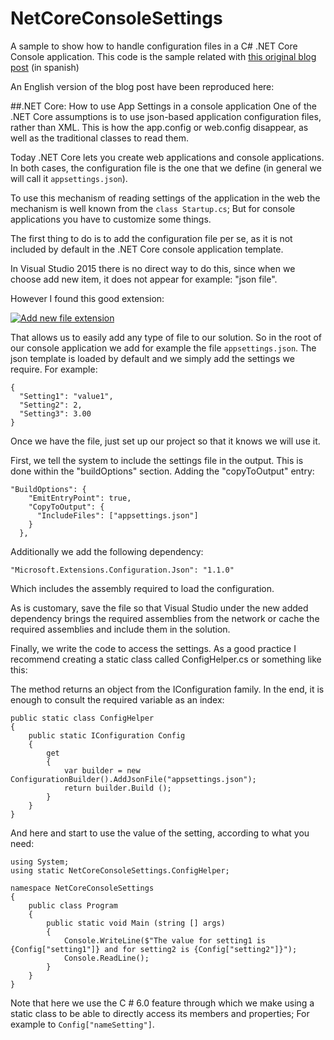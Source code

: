 # NetCoreConsoleSettings
A sample to show how to handle configuration files in a C# .NET Core Console application.
This code is the sample related with [this original blog post](http://warnov.com/@coresettings) (in spanish)

An English version of the blog post have been reproduced here:

##.NET Core: How to use App Settings in a console application
One of the .NET Core assumptions is to use json-based application configuration files, rather than XML.
This is how the app.config or web.config disappear, as well as the traditional classes to read them.

Today .NET Core lets you create web applications and console applications. In both cases, the configuration file is the one that we define (in general we will call it `appsettings.json`).

To use this mechanism of reading settings of the application in the web the mechanism is well known from the `class Startup.cs`; But for console applications you have to customize some things.

The first thing to do is to add the configuration file per se, as it is not included by default in the .NET Core console application template.

In Visual Studio 2015 there is no direct way to do this, since when we choose add new item, it does not appear for example: "json file".

However I found this good extension:

[![Add new file extension](https://msdnshared.blob.core.windows.net/media/2017/01/image375.png)](https://marketplace.visualstudio.com/items?itemName=MadsKristensen.AddNewFile)

That allows us to easily add any type of file to our solution.
So in the root of our console application we add for example the file `appsettings.json`.
The json template is loaded by default and we simply add the settings we require. For example:

    {
      "Setting1": "value1",
      "Setting2": 2,
      "Setting3": 3.00
    }

Once we have the file, just set up our project so that it knows we will use it.

First, we tell the system to include the settings file in the output. This is done within the "buildOptions" section. Adding the "copyToOutput" entry:

    "BuildOptions": {
        "EmitEntryPoint": true,
        "CopyToOutput": {
          "IncludeFiles": ["appsettings.json"]
        }
      },

Additionally we add the following dependency:

    "Microsoft.Extensions.Configuration.Json": "1.1.0"

Which includes the assembly required to load the configuration.

As is customary, save the file so that Visual Studio under the new added dependency brings the required assemblies from the network or cache the required assemblies and include them in the solution.

Finally, we write the code to access the settings. As a good practice I recommend creating a static class called ConfigHelper.cs or something like this:

The method returns an object from the IConfiguration family. In the end, it is enough to consult the required variable as an index:

    public static class ConfigHelper
    {
        public static IConfiguration Config
        {
            get
            {
                var builder = new ConfigurationBuilder().AddJsonFile("appsettings.json");
                return builder.Build ();
            }
        }
    }

And here and start to use the value of the setting, according to what you need:

    using System;
    using static NetCoreConsoleSettings.ConfigHelper;
     
    namespace NetCoreConsoleSettings
    {
        public class Program
        {
	        public static void Main (string [] args)
            {
                Console.WriteLine($"The value for setting1 is {Config["setting1"]} and for setting2 is {Config["setting2"]}");
                Console.ReadLine();
            }
        }
    }

Note that here we use the C # 6.0 feature through which we make using a static class to be able to directly access its members and properties; For example to `Config["nameSetting"]`.


